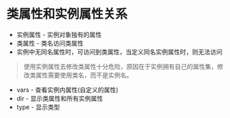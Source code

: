 # 类属性和实例属性关系

+ 实例属性 - 实例对象独有的属性
+ 类属性 - 类名访问类属性
+ 实例中无同名属性时，可访问到类属性，当定义同名实例属性时，则无法访问

>使用实例属性去修改类属性十分危险，原因在于实例拥有自己的属性集，修改类属性需要使用类名，而不是实例名。 



+ vars - 查看实例内属性(自定义的属性)
+ dir - 显示类属性和所有实例属性
+ type - 显示类型

